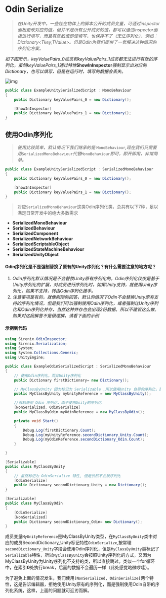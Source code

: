 # Odin Serialize

> *在Unity开发中，一些挂在物体上的脚本公开的成员变量，可通过inspector面板更改对应的值，但并不是所有公开成员的值，都可以通过inspector面板进行填写，而且有些数值即使填写，也保存不了（无法序列化），例如：Dictionary<Tkey,TValue>。但是Odin为我们提供了一套解决这种情况的序列化方案。*

*如下图所示，keyValuePairs_0成员和keyValuePairs_1成员都无法进行有效的序列化，虽然keyValuePairs_1通过特性***ShowInInspector***强制显示出对应的Dictionary，也可以填写，但是在运行时，填写的数据会丢失。*

![img](https://aihailan.com/wp-content/uploads/2020/11/post-496-5fb7cd1369f20.gif)

```cs
public class ExampleUnitySerializedScript : MonoBehaviour
{
    public Dictionary keyValuePairs_0 = new Dictionary();

    [ShowInInspector]
    public Dictionary keyValuePairs_1 = new Dictionary();
}
```

## 使用Odin序列化

> *使用比较简单，默认情况下我们继承的是* `MonoBehaviour`*,现在我们只需要用*`SerializedMonoBehaviour`*代替*`MonoBehaviour`*即可，即开即用，非常简单。*

```cs
public class ExampleUnitySerializedScript : SerializedMonoBehaviour
{
    public Dictionary keyValuePairs_0 = new Dictionary();

    [ShowInInspector]
    public Dictionary keyValuePairs_1 = new Dictionary();
}
```

> 对应`SerializedMonoBehaviour`这类Odin序列化类，总共有以下7种，足以满足日常开发中的绝大多数需求

- **SerializedMonoBehaviour**
- **SerializedBehaviour**
- **SerializedComponent**
- **SerializedNetworkBehaviour**
- **SerializedScriptableObject**
- **SerializedStateMachineBehaviour**
- **SerializedUnityObject**

#### Odin序列化是不是强制替换了原有的Unity序列化？有什么需要注意的地方呢？

1. *Odin序列化默认情况是不会替换Unity原有序列化的，Odin序列化仅仅是基于Unity序列化的扩展，对成员进行序列化时，如果Unity支持，就使用Unity序列化，如果不支持，转由Odin序列化接手。*
2. *注意事项是有的，就像刚刚的回答，默认的情况下Odin不会替换Unity原有支持的序列化情况，但是我们可以强制使用Odin序列化，或者强制让Unity序列化和Odin序列化并存，当然这种并存也会出现2份数据，所以不建议这么做。如果对这段解答不是很理解，请看下面的示例*



#### 示例到代码

```cs
using Sirenix.OdinInspector;
using Sirenix.Serialization;
using System;
using System.Collections.Generic;
using UnityEngine;

public class ExampleOdinSerializedScript : SerializedMonoBehaviour
{
    // 使用Odin序列化，而非Unity序列化
    public Dictionary firstDictionary= new Dictionary();

    // MyClassByUnity 因为标记为 Serializable ,所以使用Unity 自带的序列化，而非Odin 序列化
    public MyClassByUnity myUnityReference = new MyClassByUnity();

    //强制使用 Odin 序列化，而不使用Unity的序列化
    [NonSerialized, OdinSerialize]
    public MyClassByOdin myOdinReference = new MyClassByOdin();

    private void Start()
    {
        Debug.Log(firstDictionary.Count);
        Debug.Log(myUnityReference.secondDictionary_Unity.Count);
        Debug.Log(myOdinReference.secondDictionary_Odin.Count);
    }

}

[Serializable]
public class MyClassByUnity
{
    // 虽然标记为 OdinSerialize 特性, 但是依然不会被序列化
    [OdinSerialize]
    public Dictionary secondDictionary_Unity = new Dictionary();
}

[Serializable]
public class MyClassByOdin
{
    [OdinSerialize]
    [NonSerialized]
    public Dictionary secondDictionary_Odin= new Dictionary();
}
```

成员变量`MyUnityReference`是MyClassByUnity类型，在`MyClassByUnity`类中对应的成员SecondDictionary_Unity标记特性`OdinSerialize`,按常理`secondDictionary_Unity`字段会使用Odin序列化，但是`MyClassByUnity`类标记了`Serializable`特性，所以`MyClassByUnity`会按照Unity序列化的方式，又因为MyClassByUnity为Unity序列化不支持的类，所以直接跳过。类似一个for循环中，在索引**0**处执行break，后面的数据不会遍历一样（此处感觉略微啰嗦）。

为了避免上面的情况发生，我们使用`[NonSerialized, OdinSerialize]`两个特性，这是告诉编辑器，拒绝使用Unity原有的序列化，而是强制使用Odin自带的序列化系统，这样，上面的问题就可迎刃而解。